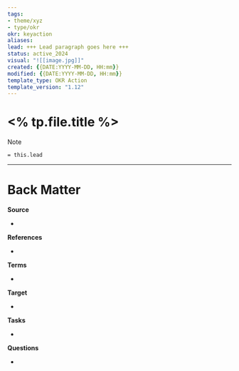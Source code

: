 ```yaml
---
tags: 
- theme/xyz 
- type/okr
okr: keyaction 
aliases:
lead: +++ Lead paragraph goes here +++
status: active_2024
visual: "![[image.jpg]]"
created: {{DATE:YYYY-MM-DD, HH:mm}}
modified: {{DATE:YYYY-MM-DD, HH:mm}}
template_type: OKR Action
template_version: "1.12"
---
```

<!-- 
okr: idea, wish, keyaction, keyresult, objective
See "Template Help" below for using properties 
-->

# <% tp.file.title %>

<!--  Main idea of my thoughts -->

> [!Note]
> `= this.lead`

<!-- Other content of my note  -->


---
# Back Matter
**Source**
<!-- Always keep a link to the source- --> 
- 

**References**
<!-- Links to pages not referenced in the content. -->
- 

**Terms**
<!-- Links to definition pages. -->
- 

**Target**
<!-- Link to project note or externaly published content. -->
- 

**Tasks**
<!-- What remains to be done with this note? --> 
- 

**Questions**
<!-- What remains for you to consider? --> 
- 
